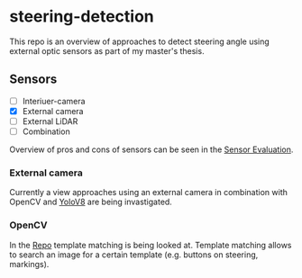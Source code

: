 # steering-detection
This repo is an overview of approaches to detect steering angle using external optic sensors as part of my master's thesis.

## Sensors
- [ ] Interiuer-camera
- [x] External camera
- [ ] External LiDAR
- [ ] Combination

Overview of pros and cons of sensors can be seen in the [Sensor Evaluation](SensorEvaluationMindMap.pdf).

### External camera
Currently a view approaches using an external camera in combination with OpenCV and [YoloV8](https://github.com/ultralytics/ultralytics.git) are being invastigated.

### OpenCV
In the [Repo](https://github.com/jubo99/steering-detection-frontal.git) template matching is being looked at. Template matching allows to search an image for a certain template (e.g. buttons on steering, markings).
